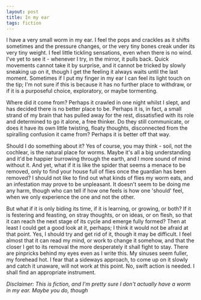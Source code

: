 ```yaml
---
layout: post
title: In my ear
tags: fiction
---
```

I have a very small worm in my ear. I feel the pops and crackles as it shifts sometimes and the pressure changes, or the very tiny bones creak under its very tiny weight. I feel little tickling sensations, even when there is no wind. I've yet to see it - whenever I try, in the mirror, it pulls back. Quick movements cannot take it by surprise, and it cannot be tricked by slowly sneaking up on it, though I get the feeling it always waits until the last moment. Sometimes if I put my finger in my ear I can feel its light touch on the tip; I'm not sure if this is because it has no further place to withdraw, or if it is a purposeful choice, exploratory, or maybe tormenting.

Where did it come from? Perhaps it crawled in one night whilst I slept, and has decided there is no better place to be. Perhaps it is, in fact, a small strand of my brain that has pulled away for the rest, dissatisfied with its role and determined to go it alone, a free thinker. Do they still communicate, or does it have its own little twisting, floaty thoughts, disconnected from the spiralling confusion it came from? Perhaps it is better off that way.

Should I do something about it? Yes of course, you may think - soil, not the cochlear, is the natural place for worms. Maybe it's all a big understanding and it'd be happier burrowing through the earth, and I more sound of mind without it. And yet, what if it is like the spider that seems a menace to be removed, only to find your house full of flies once the guardian has been removed? I should not like to find out what kinds of flies my worm eats, and an infestation may prove to be unpleasant. It doesn't seem to be doing me any harm, though who can tell if how one feels is how one 'should' feel, when we only experience the one and not the other.

But what if it is only biding its time, if it is learning, or growing, or both? If it is festering and feasting, on stray thoughts, or on ideas, or on flesh, so that it can reach the next stage of its cycle and emerge fully formed? Then at least I could get a good look at it, perhaps; I think it would not be afraid at that point. Yes, I should try and get rid of it, though it may be difficult. I feel almost that it can read my mind, or work to change it somehow, and that the closer I get to its removal the more desperately it shall fight to stay. There are pinpricks behind my eyes even as I write this. My sinuses seem fuller, my forehead hot. I fear that a sideways approach, to come up on it slowly and catch it unaware, will not work at this point. No, swift action is needed. I shall find an appropriate instrument.

_Disclaimer: This is fiction, and I'm pretty sure I don't actually have a worm in my ear. Maybe you do, though_
